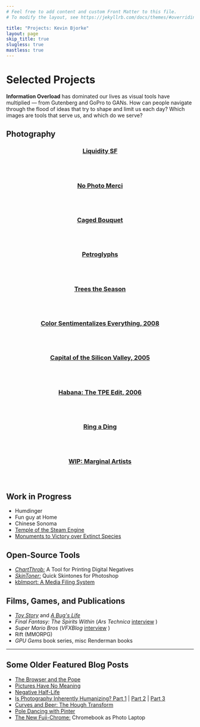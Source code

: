 ```yaml
---
# Feel free to add content and custom Front Matter to this file.
# To modify the layout, see https://jekyllrb.com/docs/themes/#overriding-theme-defaults

title: "Projects: Kevin Bjorke"
layout: page
skip_title: true
slugless: true
mastless: true
---
```

<h1>Selected Projects</h1>

<p class="close_p"><b>Information Overload</b> has dominated our
    lives as visual tools have multiplied &#8212; from Gutenberg and GoPro to GANs. How can people navigate through the flood of
      ideas that try to shape and limit us each day? Which images are tools that serve us, and which do we serve?</p>

<h2>Photography</h2>

<div class="entries-grid">
    <div class="entry h-entry">
        <header class="entry-header">
            <h3 class="entry-title p-name"><a href="{{ site.url }}/liquiditysf/" rel="bookmark">Liquidity SF</a></h3>
            <div class="entry-image-container">
                <a href="{{ site.url }}/liquiditysf/" class="u-photo" rel="bookmark">
                </a><a href="{{ site.url }}/liquiditysf/" class="" rel="bookmark"><img class="entry-image u-photo"
                        src="https://www.botzilla.com/pix2023/bjorke_MVSF_KEVT2922-IPe.jpg" alt=""></a>
            </div>
        </header>
    </div>
    <div class="entry h-entry">
        <header class="entry-header">
            <h3 class="entry-title p-name"><a href="https://www.blurb.com/b/11043226-france-a-guide" rel="bookmark">No Photo Merci</a></h3>
            <div class="entry-image-container">
                <a href="https://www.blurb.com/b/11043226-france-a-guide" class="u-photo" rel="bookmark">
                </a><a href="https://www.blurb.com/b/11043226-france-a-guide" class="" rel="bookmark"><img class="entry-image u-photo"
                        src="https://www.botzilla.com/pix2021/merci-thumb.jpg" alt=""></a>
            </div>
        </header>
    </div>
    <div class="entry h-entry">
        <header class="entry-header">
            <h3 class="entry-title p-name"><a href="{{ site.url }}/page/Havana-Caged-Bouquet.html" rel="bookmark">Caged Bouquet</a></h3>
            <div class="entry-image-container">
                <a href="{{ site.url }}/page/Havana-Caged-Bouquet.html" class="u-photo" rel="bookmark">
                </a><a href="{{ site.url }}/page/Havana-Caged-Bouquet.html" class="" rel="bookmark"><img class="entry-image u-photo"
                        src="https://www.botzilla.com/pix2022/havana2017/bjorke_Cuba_KBXP8956.jpg" alt=""></a>
            </div>
        </header>
    </div>
    <div class="entry h-entry">
        <header class="entry-header">
            <h3 class="entry-title p-name"><a href="{{ site.url }}/page/Petroglyphs.html" rel="bookmark">Petroglyphs</a></h3>
            <div class="entry-image-container">
                <a href="{{ site.url }}/page/Petroglyphs.html" class="u-photo" rel="bookmark">
                </a><a href="{{ site.url }}/page/Petroglyphs.html" class="" rel="bookmark"><img class="entry-image u-photo"
                        src="https://www.botzilla.com/pix2022/petro/bjorke_NM_DSCF7816.jpg" alt=""></a>
            </div>
        </header>
    </div>
    <div class="entry h-entry">
        <header class="entry-header">
            <h3 class="entry-title p-name"><a href="{{ site.url }}/page/Trees-the-Season.html" rel="bookmark">Trees the Season</a></h3>
            <div class="entry-image-container">
                <a href="{{ site.url }}/page/Trees-the-Season.html" class="u-photo" rel="bookmark">
                </a><a href="{{ site.url }}/page/Trees-the-Season.html" class="" rel="bookmark"><img class="entry-image u-photo"
                        src="https://www.botzilla.com/pix2022/tree/tree-thumb.jpg" alt=""></a>
            </div>
        </header>
    </div>
    <div class="entry h-entry">
        <header class="entry-header">
            <h3 class="entry-title p-name"><a href="https://www.flickr.com/photos/bjorke/albums/576501#" rel="bookmark">Color Sentimentalizes Everything, 2008</a></h3>
            <div class="entry-image-container">
                <a href="https://www.flickr.com/photos/bjorke/albums/576501#" class="u-photo" rel="bookmark">
                </a><a href="https://www.flickr.com/photos/bjorke/albums/576501#" class="" rel="bookmark"><img class="entry-image u-photo"
                        src="https://www.botzilla.com/pix2023/color/color-thumb.jpg" alt=""></a>
            </div>
        </header>
    </div>
    <div class="entry h-entry">
        <header class="entry-header">
            <h3 class="entry-title p-name"><a href="https://www.flickr.com/photos/bjorke/albums/356507#" rel="bookmark">Capital of the Silicon Valley, 2005</a></h3>
            <div class="entry-image-container">
                <a href="https://www.flickr.com/photos/bjorke/albums/356507#" class="u-photo" rel="bookmark">
                </a><a href="https://www.flickr.com/photos/bjorke/albums/356507#" class="" rel="bookmark"><img class="entry-image u-photo"
                        src="https://www.botzilla.com/pix2023/capital/capital-thumb.jpg" alt=""></a>
            </div>
        </header>
    </div>
    <div class="entry h-entry">
        <header class="entry-header">
            <h3 class="entry-title p-name"><a href="https://www.flickr.com/photos/bjorke/albums/1764359#" rel="bookmark">Habana: The TPE Edit, 2006</a></h3>
            <div class="entry-image-container">
                <a href="https://www.flickr.com/photos/bjorke/albums/1764359#" class="u-photo" rel="bookmark">
                </a><a href="https://www.flickr.com/photos/bjorke/albums/1764359#" class="" rel="bookmark"><img class="entry-image u-photo"
                        src="https://www.botzilla.com/pix2023/habana/habana-thumb.jpg" alt=""></a>
            </div>
        </header>
    </div>
    <div class="entry h-entry">
        <header class="entry-header">
            <h3 class="entry-title p-name"><a href="https://www.flickr.com/photos/bjorke/albums/72157632815829981#" rel="bookmark">Ring a Ding</a></h3>
            <div class="entry-image-container">
                <a href="https://www.flickr.com/photos/bjorke/albums/72157632815829981#" class="u-photo" rel="bookmark">
                </a><a href="https://www.flickr.com/photos/bjorke/albums/72157632815829981#" class="" rel="bookmark"><img class="entry-image u-photo"
                        src="https://www.botzilla.com/pix2023/ring/ring-thumb.jpg" alt=""></a>
            </div>
        </header>
    </div>
    <div class="entry h-entry">
        <header class="entry-header">
            <h3 class="entry-title p-name"><a href="https://www.flickr.com/photos/bjorke/albums/72157645627157985#" rel="bookmark">WIP: Marginal Artists</a></h3>
            <div class="entry-image-container">
                <a href="https://www.flickr.com/photos/bjorke/albums/72157645627157985#" class="u-photo" rel="bookmark">
                </a><a href="https://www.flickr.com/photos/bjorke/albums/72157645627157985#" class="" rel="bookmark"><img class="entry-image u-photo"
                        src="https://www.botzilla.com/pix2023/margin/margin-thumb.jpg" alt=""></a>
            </div>
        </header>
    </div>
</div>


<!-- https://www.blurb.com/b/11043226-france-a-guide -->

<h2>Work in Progress</h2>
<ul>
    <li>Humdinger</li>
    <li>Fun guy at Home</li>
    <li>Chinese Sonoma</li>
    <li><a href="{% post_url 2021-10-06-Engraved %}">Temple of the Steam Engine</a></li>
    <li><a href="{% post_url 2022-03-12-Monument-9-0015 %}">Monuments to Victory over Extinct Species</a></li>
</ul>

<h2>Open-Source Tools</h2>
<ul>
    <li><a href="{% post_url 2006-10-24-ChartThrob-A-Tool-for-Printing-Digital-Negatives %}"><i>ChartThrob:</i></a> A Tool for Printing Digital Negatives</li>
    <li><a href="{% post_url 2019-01-08-SkinToner-Fast-Skintones-for-Photoshop %}"><i>SkinToner:</i></a> Quick Skintones for Photoshop</li>
    <li><a href="{% post_url 2020-04-09-kbImport %}">kbImport: A Media Filing System</a></li>
    <!-- <li>AllMine</li>
    <li>Calendar tools</li> -->
</ul>

<h2>Films, Games, and Publications</h2>
<ul>
    <li><a href="https://www.pixar.com/feature-films/toy-story"><i>Toy Story</i></a> and <a href="https://www.pixar.com/feature-films/a-bugs-life"><i>A Bug's Life</i></a></li>
    <li><i>Final Fantasy: The Spirits Within</i> (<i>Ars Technica</i> <a href="https://archive.arstechnica.com/wankerdesk/01q3/ff-interview/ff-interview-3.html">interview</a> )</li>
    <li><i>Super Mario Bros</i> (<i>VFXBlog</i> <a href="https://beforesandafters.com/2019/03/18/super-mario-bros-the-other-huge-vfx-film-from-1993/">interview</a> )</li>
    <li>Rift (MMORPG)</li> 
    <li><i>GPU Gems</i> book series, misc Renderman books</li>
</ul>



<hr class="open_hr" />

<h2 class="close_p">Some Older Featured Blog Posts</h2>
<ul>
  <li><a href="{% post_url 2021-11-28-Browser-Pope %}">The Browser and the Pope</a></li>
  <li><a href="{% post_url 2023-05-06-Meaningless %}">Pictures Have No Meaning</a></li>
  <li><a href="{% post_url 2022-03-29-Negative-Half %}">Negative Half-Life</a></li>
  <li><a href="{% post_url 2007-02-23-Is-Photography-Inherently-Humanizing-I %}">Is Photography Inherently Humanizing? Part 1</a> |
    <a href="{% post_url 2007-02-25-Is-Photography-Inherently-Humanizing-II %}">Part 2</a> |
    <a href="{% post_url 2007-05-11-Is-Photography-Inherently-Humanizing-III %}">Part 3</a></li>
  <li><a href="{% post_url 2018-12-17-Hough %}">Curves and Beer: The Hough Transform</a></li>
  <li><a href="{% post_url 2006-01-05-Pole-Dancing-with-Pinter %}">Pole Dancing with Pinter</a></li>
  <li><a href="{% post_url 2017-07-19-The-New-Fuji-Chrome-Fujifilm-X-and-Chromebook %}">The New Fuji-Chrome:</a> Chromebook as Photo Laptop</li>
</ul>
